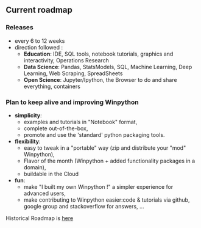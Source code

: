 ## Current roadmap
 
### Releases 
- every 6 to 12 weeks
- direction followed : 
  - **Education**: IDE, SQL tools, notebook tutorials, graphics and interactivity, Operations Research
  - **Data Science**: Pandas, StatsModels, SQL, Machine Learning, Deep Learning, Web Scraping, SpreadSheets
  - **Open Science**: Jupyter/Ipython, the Browser to do and share everything, containers

### Plan to keep alive and improving Winpython
- **simplicity**:
   - examples and tutorials in "Notebook" format,
   - complete out-of-the-box,
   - promote and use the 'standard' python packaging tools.
- **flexibility**:
   - easy to tweak in a "portable" way (zip and distribute your "mod" Winpython),
   - Flavor of the month (Winpython + added functionality packages in a domain),
   - buildable in the Cloud
- **fun**:
   - make "I built my own Winpython !" a simpler experience for advanced users,
   - make contributing to Winpython easier:code & tutorials via github, google group and stackoverflow for answers, ...

Historical Roadmap is [here](https://sourceforge.net/p/winpython/wiki/Roadmap/)
